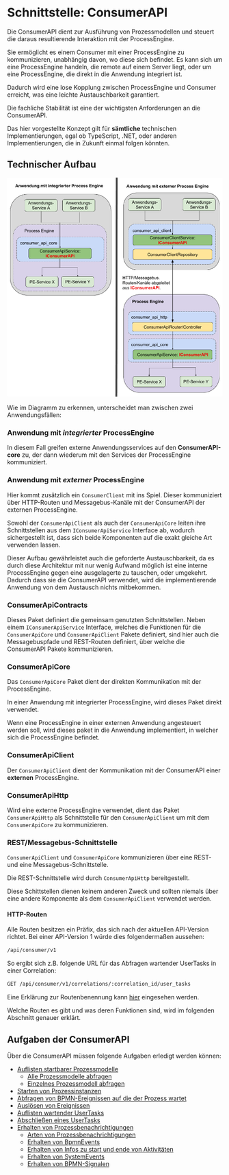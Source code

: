 # Schnittstelle: ConsumerAPI

Die ConsumerAPI dient zur Ausführung von Prozessmodellen und steuert die daraus
resultierende Interaktion mit der ProcessEngine.

Sie ermöglicht es einem Consumer mit einer ProcessEngine zu kommunizieren,
unabhängig davon, wo diese sich befindet.
Es kann sich um eine ProcessEngine handeln, die remote auf einem Server liegt,
oder um eine ProcessEngine, die direkt in die Anwendung integriert ist.

Dadurch wird eine lose Kopplung zwischen ProcessEngine und Consumer erreicht,
was eine leichte Austauschbarkeit garantiert.

Die fachliche Stabilität ist eine der wichtigsten Anforderungen
an die ConsumerAPI.

Das hier vorgestellte Konzept gilt für **sämtliche** technischen Implementierungen,
egal ob TypeScript, .NET, oder anderen Implementierungen, die in Zukunft einmal
folgen könnten.

## Technischer Aufbau

![Aufbau](./images/consumer_api_architecture.png)

Wie im Diagramm zu erkennen, unterscheidet man zwischen zwei Anwendungsfällen:

### Anwendung mit _integrierter_ ProcessEngine

In diesem Fall greifen externe Anwendungsservices auf den **ConsumerAPI-core**
zu, der dann wiederum mit den Services der ProcessEngine kommuniziert.

### Anwendung mit _externer_ ProcessEngine

Hier kommt zusätzlich ein `ConsumerClient` mit ins Spiel.
Dieser kommuniziert über HTTP-Routen und Messagebus-Kanäle mit der ConsumerAPI
der externen ProcessEngine.

Sowohl der `ConsumerApiClient` als auch der `ConsumerApiCore` leiten
ihre Schnittstellen aus dem `IConsumerApiService` Interface ab, wodurch sichergestellt
ist, dass sich beide Komponenten auf die exakt gleiche Art verwenden lassen.

Dieser Aufbau gewährleistet auch die geforderte Austauschbarkeit, da es durch
diese Architektur mit nur wenig Aufwand möglich ist eine interne ProcessEngine
gegen eine ausgelagerte zu tauschen, oder umgekehrt.
Dadurch dass sie die ConsumerAPI verwendet, wird die implementierende Anwendung
von dem Austausch nichts mitbekommen.

### ConsumerApiContracts

Dieses Paket definiert die gemeinsam genutzten Schnittstellen.
Neben einem `IConsumerApiService` Interface, welches die Funktionen für die
`ConsumerApiCore` und `ConsumerApiClient` Pakete definiert, sind hier auch die
Messagebuspfade und REST-Routen definiert, über welche die ConsumerAPI Pakete
kommunizieren.

### ConsumerApiCore

Das `ConsumerApiCore` Paket dient der direkten Kommunikation mit der
ProcessEngine.

In einer Anwendung mit integrierter ProcessEngine, wird dieses Paket direkt
verwendet.

Wenn eine ProcessEngine in einer externen Anwendung angesteuert werden soll,
wird dieses paket in die Anwendung implementiert, in welcher sich die
ProcessEngine befindet.

### ConsumerApiClient

Der `ConsumerApiClient` dient der Kommunikation mit der ConsumerAPI
einer **externen** ProcessEngine.

### ConsumerApiHttp

Wird eine externe ProcessEngine verwendet, dient das Paket `ConsumerApiHttp`
als Schnittstelle für den `ConsumerApiClient` um mit dem
`ConsumerApiCore` zu kommunizieren.

### REST/Messagebus-Schnittstelle

`ConsumerApiClient` und `ConsumerApiCore` kommunizieren über eine REST- und eine
Messagebus-Schnittstelle.

Die REST-Schnittstelle wird durch `ConsumerApiHttp` bereitgestellt.

Diese Schittstellen dienen keinem anderen Zweck und sollten niemals über
eine andere Komponente als dem `ConsumerApiClient` verwendet werden.

#### HTTP-Routen

Alle Routen besitzen ein Präfix, das sich nach der aktuellen
API-Version richtet.
Bei einer API-Version 1 würde dies folgendermaßen aussehen:

```REST
/api/consumer/v1
```

So ergibt sich z.B. folgende URL für das Abfragen wartender UserTasks in einer Correlation:

```REST
GET /api/consumer/v1/correlations/:correlation_id/user_tasks
```

Eine Erklärung zur Routenbenennung kann [hier](./dealing_with_events.md#auslösen-eines-prozessinstanz-events) eingesehen werden.

Welche Routen es gibt und was deren Funktionen sind,
wird im folgenden Abschnitt genauer erklärt.

## Aufgaben der ConsumerAPI

Über die ConsumerAPI müssen folgende Aufgaben erledigt werden können:

* [Auflisten startbarer Prozessmodelle](./tasks/list-startable-process-models.md)
  * [Alle Prozessmodelle abfragen](./tasks/list-startable-process-models.md#alle-prozessmodelle-abfragen)
  * [Einzelnes Prozessmodell abfragen](./tasks/list-startable-process-models.md#einzelnes-prozessmodell-abfragen)
* [Starten von Prozessinstanzen](./tasks/start-process-instance.md)
* [Abfragen von BPMN-Ereignissen auf die der Prozess wartet](./tasks/list-triggerable-events.md)
* [Auslösen von Ereignissen](./tasks/trigger-event.md)
* [Auflisten wartender UserTasks](./tasks/list-waiting-usertasks.md)
* [Abschließen eines UserTasks](./tasks/finish-user-task.md)
* [Erhalten von Prozessbenachrichtigungen](./tasks/receive-process-notifiations.md)
  * [Arten von Prozessbenachrichtigungen](./tasks/receive-process-notifiations.md#arten-von-prozessbenachrichtigungen)
  * [Erhalten von BpmnEvents](./tasks/receive-process-notifiations.md#erhalten-von-bpmn-events)
  * [Erhalten von Infos zu start und ende von Aktivitäten](./tasks/receive-process-notifiations.md#erhalten-von-infos-zu-start-und-ende-von-aktivitäten)
  * [Erhalten von SystemEvents](./tasks/receive-process-notifiations.md#erhalten-von-system-events)
  * [Erhalten von BPMN-Signalen](./tasks/receive-process-notifiations.md#erhalten-von-bpmn-signalen)
